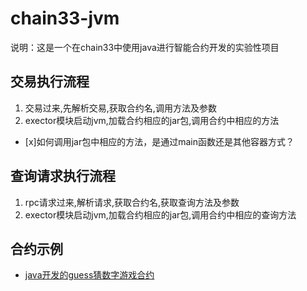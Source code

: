 # chain33-jvm 

说明：这是一个在chain33中使用java进行智能合约开发的实验性项目

## 交易执行流程

   1. 交易过来,先解析交易,获取合约名,调用方法及参数
   2. exector模块启动jvm,加载合约相应的jar包,调用合约中相应的方法
   
   - [x]如何调用jar包中相应的方法，是通过main函数还是其他容器方式？
   
   

## 查询请求执行流程
   1. rpc请求过来,解析请求,获取合约名,获取查询方法及参数
   2. exector模块启动jvm,加载合约相应的jar包,调用合约中相应的查询方法

## 合约示例
- [java开发的guess猜数字游戏合约](src/main/java/cn/chain33/jvm/dapp/guess/README.md)